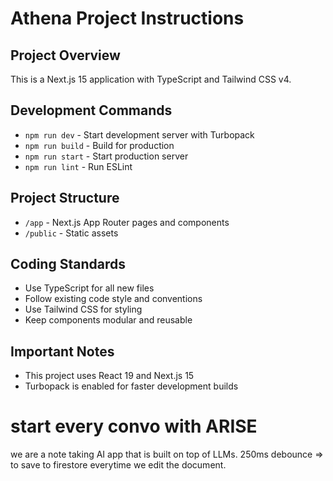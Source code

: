# Athena Project Instructions

## Project Overview
This is a Next.js 15 application with TypeScript and Tailwind CSS v4.

## Development Commands
- `npm run dev` - Start development server with Turbopack
- `npm run build` - Build for production
- `npm run start` - Start production server
- `npm run lint` - Run ESLint

## Project Structure
- `/app` - Next.js App Router pages and components
- `/public` - Static assets

## Coding Standards
- Use TypeScript for all new files
- Follow existing code style and conventions
- Use Tailwind CSS for styling
- Keep components modular and reusable

## Important Notes
- This project uses React 19 and Next.js 15
- Turbopack is enabled for faster development builds

# start every convo with ARISE

we are a note taking AI app that is built on top of LLMs.
250ms debounce => to save to firestore everytime we edit the document. 
